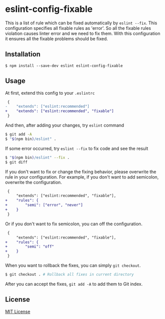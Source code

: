 eslint-config-fixable
=====================

This is a list of rule which can be fixed automatically by `eslint --fix`.  This configuration specifies all fixable rules as 'error'. So all the fixable rules violation causes linter error and we need to fix them. With this configuration it ensures all the fixable problems should be fixed.

## Installation

```
$ npm install --save-dev eslint eslint-config-fixable
```

## Usage

At first, extend this config to your `.eslintrc`

```diff
 {
-    "extends": ["eslint:recommended"]
+    "extends": ["eslint:recommended", "fixable"]
 }
```

And then, after adding your changes, try `eslint` command

```sh
$ git add -A
$ "$(npm bin)/eslint" .
```

If some error occurred, try `eslint --fix` to fix code and see the result

```sh
$ "$(npm bin)/eslint" --fix .
$ git diff
```

If you don't want to fix or change the fixing behavior, please overwrite the rule in your configuration.
For example, if you don't want to add semicolon, overwrite the configuration.

```diff
 {
     "extends": ["eslint:recommended", "fixable"],
+    "rules": {
+        "semi": ["error", "never"]
+    }
 }
```

Or if you don't want to fix semicolon, you can off the configuration.

```diff
 {
     "extends": ["eslint:recommended", "fixable"],
+    "rules": {
+        "semi": "off"
+    }
 }
```

When you want to rollback the fixes, you can simply `git checkout`.

```sh
$ git checkout . # Rollback all fixes in current directory
```

After you can accept the fixes, `git add -A` to add them to Git index.

## License

[MIT License](./LICENSE)
